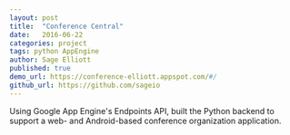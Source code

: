 ```yaml
---
layout: post
title:  "Conference Central"
date:   2016-06-22
categories: project
tags: python AppEngine
author: Sage Elliott
published: true
demo_url: https://conference-elliott.appspot.com/#/
github_url: https://github.com/sageio
---
```

 
 Using Google App Engine's Endpoints API, built the Python backend to support a web- and Android-based conference organization application.
